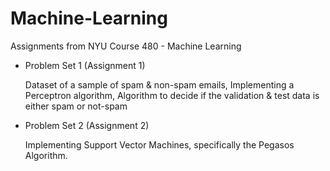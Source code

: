 Machine-Learning
================

Assignments from NYU Course 480 - Machine Learning

- Problem Set 1 (Assignment 1)

    Dataset of a sample of spam & non-spam emails, Implementing a Perceptron algorithm, Algorithm to decide if the validation & test data is either spam or not-spam

- Problem Set 2 (Assignment 2)

    Implementing Support Vector Machines, specifically the Pegasos Algorithm.